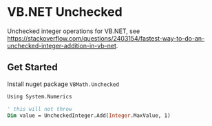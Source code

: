# VB.NET Unchecked
Unchecked integer operations for VB.NET, see https://stackoverflow.com/questions/2403154/fastest-way-to-do-an-unchecked-integer-addition-in-vb-net.

## Get Started

Install nuget package `VBMath.Unchecked`

```vb
Using System.Numerics

' this will not throw
Dim value = UncheckedInteger.Add(Integer.MaxValue, 1)
```
